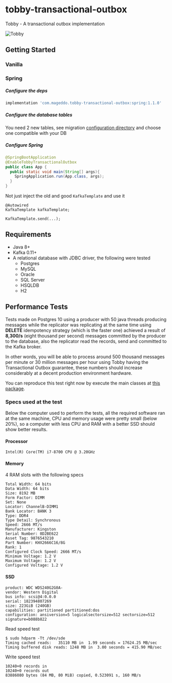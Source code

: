 # tobby-transactional-outbox
Tobby - A transactional outbox implementation

![Tobby](https://i.imgur.com/SOomiFq.png)

## Getting Started

### Vanilla

### Spring

##### Configure the deps
```bash
implementation 'com.mageddo.tobby-transactional-outbox:spring:1.1.0'
```

##### Configure the database tables
You need 2 new tables, see migration [configuration directory][2] and choose one compatible with your DB

##### Configure Spring

```java
@SpringBootApplication
@EnableTobbyTransactionalOutbox
public class App {
  public static void main(String[] args){
    SpringApplication.run(App.class, args);
  }
}
```

Not just inject the old and good `KafkaTemplate` and use it

```
@Autowired 
KafkaTemplate kafkaTemplate;

KafkaTemplate.send(...);
```

## Requirements
* Java 8+
* Kafka 0.11+
* A relational database with JDBC driver, the following were tested
   * Postgres
   * MySQL
   * Oracle
   * SQL Server
   * HSQLDB
   * H2

## Performance Tests

Tests made on Postgres 10 using a producer with 50 java threads producing messages while the replicator was
replicating at the same time
using **DELETE** idempotency strategy (which is the faster one) achieved a result of **8,300/s** 
(eight thousand per second) messages committed by
the producer to the database, also the replicator read the records, send and committed to the Kafka broker.

In other words, you will be able to process around  500 thousand messages per minute or 30 million messages per hour
using Tobby having the Transactional Outbox guarantee,
these numbers should increase considerably at a decent production environment hardware.

You can reproduce this test right now by execute the main classes at [this package][1].

### Specs used at the test
Below the computer used to perform the tests, all the required software ran at the same machine, 
CPU and memory usage were pretty small (below 20%), so a computer with less CPU and RAM with a better SSD should
show better results. 

#### Processor
```
Intel(R) Core(TM) i7-8700 CPU @ 3.20GHz
```

#### Memory
4 RAM slots with the following specs
```
Total Width: 64 bits
Data Width: 64 bits
Size: 8192 MB
Form Factor: DIMM
Set: None
Locator: ChannelB-DIMM1
Bank Locator: BANK 3
Type: DDR4
Type Detail: Synchronous
Speed: 2666 MT/s
Manufacturer: Kingston
Serial Number: 0D2BE622
Asset Tag: 9876543210
Part Number: KHX2666C16/8G
Rank: 1
Configured Clock Speed: 2666 MT/s
Minimum Voltage: 1.2 V
Maximum Voltage: 1.2 V
Configured Voltage: 1.2 V
```

#### SSD
```
product: WDC WDS240G2G0A-
vendor: Western Digital
bus info: scsi@4:0.0.0
serial: 182394807269
size: 223GiB (240GB)
capabilities: partitioned partitioned:dos
configuration: ansiversion=5 logicalsectorsize=512 sectorsize=512 signature=b088b822
```


Read speed test
```
$ sudo hdparm -Tt /dev/sde
Timing cached reads:   35110 MB in  1.99 seconds = 17624.25 MB/sec
Timing buffered disk reads: 1248 MB in  3.00 seconds = 415.90 MB/sec
```

Write speed test

```
10240+0 records in
10240+0 records out
83886080 bytes (84 MB, 80 MiB) copied, 0.523091 s, 160 MB/s
```

[1]: https://github.com/mageddo-projects/tobby-transactional-outbox/tree/f1ad98e/src/test/java/apps
[2]: src/main/resources/com/mageddo/tobby/db
